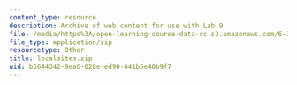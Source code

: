 ```yaml
---
content_type: resource
description: Archive of web content for use with Lab 9.
file: /media/https%3A/open-learning-course-data-rc.s3.amazonaws.com/6-189-a-gentle-introduction-to-programming-using-python-january-iap-2008/b66443429ea6028eed90641b5e40b9f7_localsites.zip
file_type: application/zip
resourcetype: Other
title: localsites.zip
uid: b6644342-9ea6-028e-ed90-641b5e40b9f7
---
```

